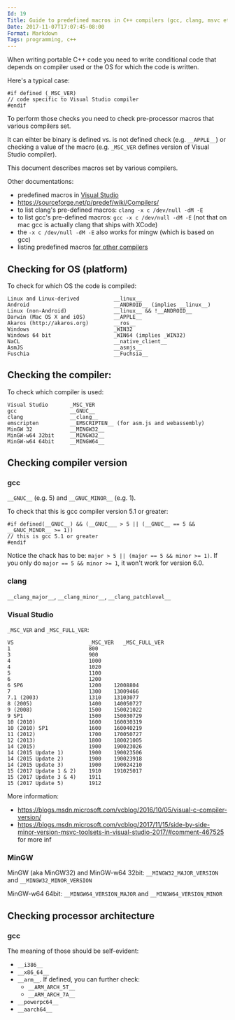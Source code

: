 ```yaml
---
Id: 19
Title: Guide to predefined macros in C++ compilers (gcc, clang, msvc etc.)
Date: 2017-11-07T17:07:45-08:00
Format: Markdown
Tags: programming, c++
---
```


When writing portable C++ code you need to write conditional code that depends on compiler used or the OS for which the code is written.

Here's a typical case:
```
#if defined (_MSC_VER)
// code specific to Visual Studio compiler
#endif
```

To perform those checks you need to check pre-processor macros that various compilers set.

It can eihter be binary is defined vs. is not defined check (e.g. `__APPLE__`) or checking a value of the macro (e.g. `_MSC_VER` defines version of Visual Studio compiler).

This document describes macros set by various compilers.

Other documentations:
* predefined macros in [Visual Studio](https://msdn.microsoft.com/en-us/library/b0084kay.aspx)
* https://sourceforge.net/p/predef/wiki/Compilers/
* to list clang's pre-defined macros: `clang -x c /dev/null -dM -E`
* to list gcc's pre-defined macros: `gcc -x c /dev/null -dM -E` (not that on mac gcc is actually clang that ships with XCode)
* the `-x c /dev/null -dM -E` also works for mingw (which is based on gcc)
* listing predefined macros [for other compilers](http://nadeausoftware.com/articles/2011/12/c_c_tip_how_list_compiler_predefined_macros)

## Checking for OS (platform)

To check for which OS the code is compiled:
```
Linux and Linux-derived           __linux__
Android                           __ANDROID__ (implies __linux__)
Linux (non-Android)               __linux__ && !__ANDROID__
Darwin (Mac OS X and iOS)         __APPLE__
Akaros (http://akaros.org)        __ros__
Windows                           _WIN32
Windows 64 bit                    _WIN64 (implies _WIN32)
NaCL                              __native_client__
AsmJS                             __asmjs__
Fuschia                           __Fuchsia__
```

## Checking the compiler:

To check which compiler is used:
```
Visual Studio       _MSC_VER
gcc                 __GNUC__
clang               __clang__
emscripten          __EMSCRIPTEN__ (for asm.js and webassembly)
MinGW 32            __MINGW32__
MinGW-w64 32bit     __MINGW32__
MinGW-w64 64bit     __MINGW64__
```

## Checking compiler version

### gcc

`__GNUC__` (e.g. 5) and `__GNUC_MINOR__` (e.g. 1).

To check that this is gcc compiler version 5.1 or greater:
```
#if defined(__GNUC__) && (__GNUC___ > 5 || (__GNUC__ == 5 && __GNUC_MINOR__ >= 1))
// this is gcc 5.1 or greater
#endif
```

Notice the chack has to be: `major > 5 || (major == 5 && minor >= 1)`. If you only do `major == 5 && minor >= 1`, it won't work for version 6.0.

### clang

`__clang_major__`, `__clang_minor__`, `__clang_patchlevel__`

### Visual Studio

`_MSC_VER` and `_MSC_FULL_VER`:

```
VS                        _MSC_VER   _MSC_FULL_VER
1                         800
3                         900
4                         1000
4                         1020
5                         1100
6                         1200
6 SP6                     1200    12008804
7                         1300    13009466
7.1 (2003)                1310    13103077
8 (2005)                  1400    140050727
9 (2008)                  1500    150021022
9 SP1                     1500    150030729
10 (2010)                 1600    160030319
10 (2010) SP1             1600    160040219
11 (2012)                 1700    170050727
12 (2013)                 1800    180021005
14 (2015)                 1900    190023026
14 (2015 Update 1)        1900    190023506
14 (2015 Update 2)        1900    190023918
14 (2015 Update 3)        1900    190024210
15 (2017 Update 1 & 2)    1910    191025017
15 (2017 Update 3 & 4)    1911
15 (2017 Update 5)        1912
```

More information:
* https://blogs.msdn.microsoft.com/vcblog/2016/10/05/visual-c-compiler-version/
* https://blogs.msdn.microsoft.com/vcblog/2017/11/15/side-by-side-minor-version-msvc-toolsets-in-visual-studio-2017/#comment-467525 for more inf

### MinGW

MinGW (aka MinGW32) and MinGW-w64 32bit: `__MINGW32_MAJOR_VERSION` and `__MINGW32_MINOR_VERSION`

MinGW-w64 64bit: `__MINGW64_VERSION_MAJOR` and `__MINGW64_VERSION_MINOR`

## Checking processor architecture

### gcc

The meaning of those should be self-evident:
* `__i386__`
* `__x86_64__`
* `__arm__`. If defined, you can further check:
    * `__ARM_ARCH_5T__`
    * `__ARM_ARCH_7A__`
* `__powerpc64__`
* `__aarch64__`

